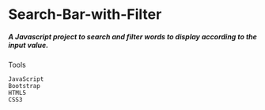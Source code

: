 # Search-Bar-with-Filter

<h5>A Javascript project to search and filter words to display according to the input value.</h5>

Tools


    JavaScript
    Bootstrap
    HTML5
    CSS3


